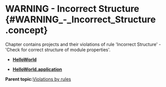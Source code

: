 # WARNING - Incorrect Structure {#WARNING_-_Incorrect_Structure .concept}

Chapter contains projects and their violations of rule 'Incorrect Structure' - 'Check for correct structure of module properties'.

-   **[HelloWorld](../../qa/rules/Incorrect_Structure/violation1.md)**  

-   **[HelloWorld.application](../../qa/rules/Incorrect_Structure/violation2.md)**  


**Parent topic:**[Violations by rules](../../qa/common/violationsByRules.md)

